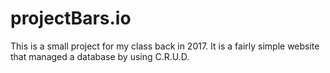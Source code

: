# projectBars.io
This is a small project for my class back in 2017. It is a fairly simple website that managed a database by using C.R.U.D. 
